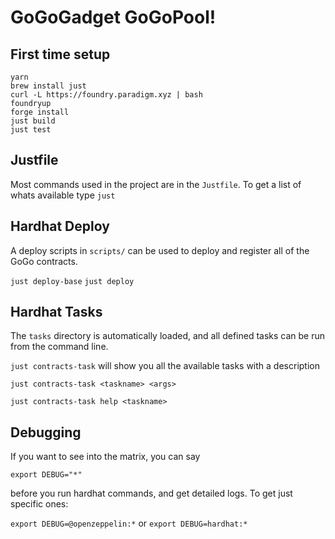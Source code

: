 # GoGoGadget GoGoPool!

## First time setup

```
yarn
brew install just
curl -L https://foundry.paradigm.xyz | bash
foundryup
forge install
just build
just test
```

## Justfile

Most commands used in the project are in the `Justfile`. To get a list of whats available type `just`

## Hardhat Deploy

A deploy scripts in `scripts/` can be used to deploy and register all of the GoGo contracts.

`just deploy-base`
`just deploy`

## Hardhat Tasks

The `tasks` directory is automatically loaded, and all defined tasks can be run from the command line.

`just contracts-task` will show you all the available tasks with a description

`just contracts-task <taskname> <args>`

`just contracts-task help <taskname>`

## Debugging

If you want to see into the matrix, you can say

`export DEBUG="*"`

before you run hardhat commands, and get detailed logs. To get just specific ones:

`export DEBUG=@openzeppelin:*` or `export DEBUG=hardhat:*`
